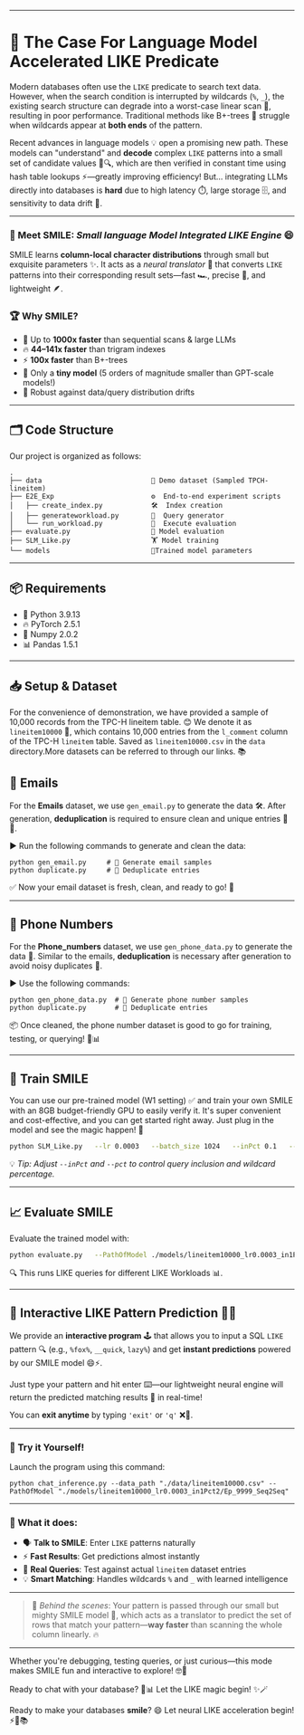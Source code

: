 ------

# 🚀 **The Case For Language Model Accelerated** **LIKE** **Predicate**

Modern databases often use the `LIKE` predicate to search text data. However, when the search condition is interrupted by wildcards (`%`, `_`), the existing search structure can degrade into a worst-case linear scan 🐌, resulting in poor performance. Traditional methods like B+-trees 🌳 struggle when wildcards appear at **both ends** of the pattern.

Recent advances in language models 💡 open a promising new path. These models can "understand" and **decode** complex `LIKE` patterns into a small set of candidate values 🧠🔍, which are then verified in constant time using hash table lookups ⚡—greatly improving efficiency! But… integrating LLMs directly into databases is **hard** due to high latency ⏱️, large storage 🗄️, and sensitivity to data drift 🎯.

------

### 🧠 Meet **SMILE**: *Small language Model Integrated LIKE Engine* 😄

SMILE learns **column-local character distributions** through small but exquisite parameters ✨. It acts as a *neural translator* 🔄 that converts `LIKE` patterns into their corresponding result sets—fast 🏎️, precise 🎯, and lightweight 🪶.

### 🏆 Why SMILE?

- 🚀 Up to **1000x faster** than sequential scans & large LLMs
- 🔥 **44–141x faster** than trigram indexes
- ⚡ **100x faster** than B+-trees
- 🤖 Only a **tiny model** (5 orders of magnitude smaller than GPT-scale models!)
- 💪 Robust against data/query distribution drifts

------

## 🗂️ Code Structure

Our project is organized as follows:

```
.
├── data                           📁 Demo dataset (Sampled TPCH-lineitem)
├── E2E_Exp                        ⚙️  End-to-end experiment scripts
│   ├── create_index.py            🛠️  Index creation
│   ├── generateworkload.py        🎲  Query generator
│   └── run_workload.py            🚀  Execute evaluation
├── evaluate.py                    🏁 Model evaluation
├── SLM_Like.py                    🏋️ Model training
└── models                         🧠Trained model parameters
```

------

## 📦 Requirements

- 🐍 Python 3.9.13
- 🔥 PyTorch 2.5.1
- 🔢 Numpy 2.0.2
- 📊 Pandas 1.5.1

------

## 📥 Setup & Dataset

For the convenience of demonstration, we have provided a sample of 10,000 records from the TPC-H lineitem table. 😊 
We denote it as `lineitem10000` 📄, which contains  10,000 entries from the `l_comment` column of the TPC-H `lineitem` table. Saved as `lineitem10000.csv` in the `data` directory.More datasets can be referred to through our links. 📚

## 📧 Emails

For the **Emails** dataset, we use `gen_email.py` to generate the data 🛠️. After generation, **deduplication** is required to ensure clean and unique entries 🧹✨.

▶️ Run the following commands to generate and clean the data:

```
python gen_email.py     # 📧 Generate email samples
python duplicate.py     # 🧼 Deduplicate entries
```

✅ Now your email dataset is fresh, clean, and ready to go! 🚀

------

## 📱 Phone Numbers

For the **Phone_numbers** dataset, we use `gen_phone_data.py` to generate the data 📲. Similar to the emails, **deduplication** is necessary after generation to avoid noisy duplicates 🧽.

▶️ Use the following commands:

```
python gen_phone_data.py  # 📱 Generate phone number samples
python duplicate.py       # 🧼 Deduplicate entries
```

📦 Once cleaned, the phone number dataset is good to go for training, testing, or querying! 💪📊

------

## 🧪 Train SMILE

You can use our pre-trained model (W1 setting) ✅ and train your own SMILE with an 8GB budget-friendly GPU to easily verify it. It's super convenient and cost-effective, and you can get started right away. Just plug in the model and see the magic happen! 🌟

```bash
python SLM_Like.py   --lr 0.0003   --batch_size 1024   --inPct 0.1   --pct 0.2   --saveName lineitem10000_lr0.0003_in1Pct2   --data_path ./data/lineitem10000.csv  --GPU 0 
```

💡 *Tip: Adjust `--inPct` and `--pct` to control query inclusion and wildcard percentage.*

------

## 📈 Evaluate SMILE

Evaluate the trained model with:

```bash
python evaluate.py   --PathOfModel ./models/lineitem10000_lr0.0003_in1Pct2/Ep_999_Seq2Seq  --inPct 0.1   --pct 0.2
```

🔍 This runs LIKE queries  for different LIKE Workloads 📊.

------

## 💬 Interactive LIKE Pattern Prediction 🧠✨

We provide an **interactive program** 🕹️ that allows you to input a SQL `LIKE` pattern 🔍 (e.g., `%fox%`, `__quick`, `lazy%`) and get **instant predictions** powered by our SMILE model 😄⚡.

Just type your pattern and hit enter ⌨️—our lightweight neural engine will return the predicted matching results 🎯 in real-time!

You can **exit anytime** by typing `'exit'` or `'q'` ❌👋.

------

### 🧪 Try it Yourself!

Launch the program using this command:

```
python chat_inference.py --data_path "./data/lineitem10000.csv" --PathOfModel "./models/lineitem10000_lr0.0003_in1Pct2/Ep_9999_Seq2Seq"
```

------

### 🧙 What it does:

- 🗣️ **Talk to SMILE**: Enter `LIKE` patterns naturally
- ⚡ **Fast Results**: Get predictions almost instantly
- 🎯 **Real Queries**: Test against actual `lineitem` dataset entries
- 💡 **Smart Matching**: Handles wildcards `%` and `_` with learned intelligence

------

> 🧩 *Behind the scenes*: Your pattern is passed through our small but mighty SMILE model 🤖, which acts as a translator to predict the set of rows that match your pattern—**way faster** than scanning the whole column linearly. 🔥

------

Whether you're debugging, testing queries, or just curious—this mode makes SMILE fun and interactive to explore! 🤓🎉

Ready to chat with your database? 💬📊 Let the LIKE magic begin! ✨🪄

Ready to make your databases **smile**? 😄
 Let neural LIKE acceleration begin! ⚡🧠📚

